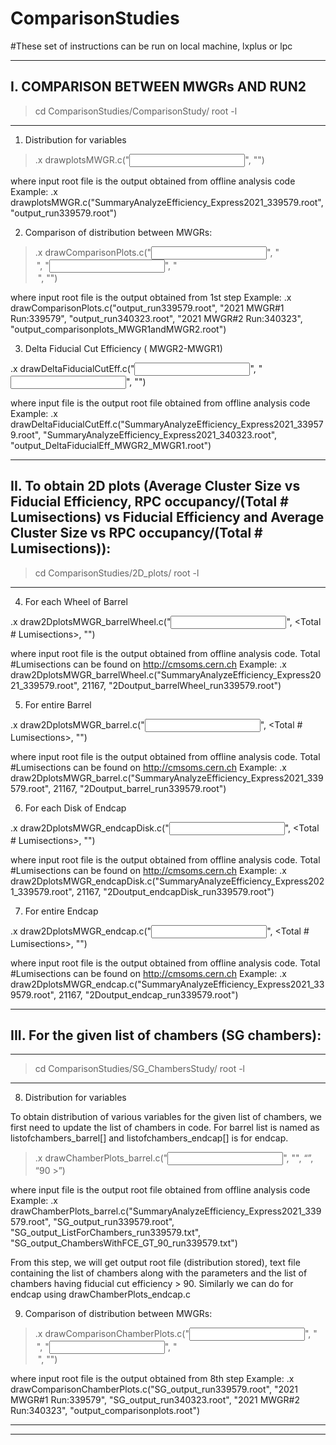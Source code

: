 # ComparisonStudies
#These set of instructions can be run on local machine, lxplus or lpc

--------------------------------------------------------------------------------------------------
I. COMPARISON BETWEEN MWGRs AND RUN2
--------------------------------------------------------------------------------------------------

> cd ComparisonStudies/ComparisonStudy/
> root -l

--------------------------------------------------------------------------------------------------

1. Distribution for variables

> .x drawplotsMWGR.c("<input root file>", "<output root file>")

where input root file is the output obtained from offline analysis code
Example:  .x drawplotsMWGR.c("SummaryAnalyzeEfficiency_Express2021_339579.root", "output_run339579.root")


2. Comparison of distribution between MWGRs:

> .x drawComparisonPlots.c("<input file1>", "<legend Entry name1>", "<input file2>", "<legend Entry name2>", "<output file>")

where input root file is the output obtained from 1st step
Example:  .x drawComparisonPlots.c("output_run339579.root", "2021 MWGR#1 Run:339579", "output_run340323.root", "2021 MWGR#2 Run:340323", "output_comparisonplots_MWGR1andMWGR2.root")


3. Delta Fiducial Cut Efficiency ( MWGR2-MWGR1)

.x drawDeltaFiducialCutEff.c("<input file1>", "<input file2>", "<output file>")

where input file is the output root file obtained from offline analysis code
Example:  .x drawDeltaFiducialCutEff.c("SummaryAnalyzeEfficiency_Express2021_339579.root", "SummaryAnalyzeEfficiency_Express2021_340323.root", "output_DeltaFiducialEff_MWGR2_MWGR1.root")


--------------------------------------------------------------------------------------------------
II.  To obtain 2D plots (Average Cluster Size vs Fiducial Efficiency, RPC occupancy/(Total # Lumisections) vs Fiducial Efficiency and Average Cluster Size vs RPC occupancy/(Total # Lumisections)):
--------------------------------------------------------------------------------------------------

> cd ComparisonStudies/2D_plots/
> root -l

--------------------------------------------------------------------------------------------------

4. For each Wheel of Barrel

.x draw2DplotsMWGR_barrelWheel.c("<input root file>", <Total # Lumisections>, "<output root file>")

where input root file is the output obtained from offline analysis code. Total #Lumisections can be found on http://cmsoms.cern.ch
Example:  .x draw2DplotsMWGR_barrelWheel.c("SummaryAnalyzeEfficiency_Express2021_339579.root", 21167, "2Doutput_barrelWheel_run339579.root")


5. For entire Barrel

.x draw2DplotsMWGR_barrel.c("<input root file>", <Total # Lumisections>, "<output root file>")

where input root file is the output obtained from offline analysis code. Total #Lumisections can be found on http://cmsoms.cern.ch
Example:  .x draw2DplotsMWGR_barrel.c("SummaryAnalyzeEfficiency_Express2021_339579.root", 21167, "2Doutput_barrel_run339579.root")


6. For each Disk of Endcap

.x draw2DplotsMWGR_endcapDisk.c("<input root file>", <Total # Lumisections>, "<output root file>")

where input root file is the output obtained from offline analysis code. Total #Lumisections can be found on http://cmsoms.cern.ch
Example:  .x draw2DplotsMWGR_endcapDisk.c("SummaryAnalyzeEfficiency_Express2021_339579.root", 21167, "2Doutput_endcapDisk_run339579.root")


7. For entire Endcap

.x draw2DplotsMWGR_endcap.c("<input root file>", <Total # Lumisections>, "<output root file>")

where input root file is the output obtained from offline analysis code. Total #Lumisections can be found on http://cmsoms.cern.ch
Example:  .x draw2DplotsMWGR_endcap.c("SummaryAnalyzeEfficiency_Express2021_339579.root", 21167, "2Doutput_endcap_run339579.root")


--------------------------------------------------------------------------------------------------
III. For the given list of chambers (SG chambers):
--------------------------------------------------------------------------------------------------

--------------------------------------------------------------------------------------------------
> cd ComparisonStudies/SG_ChambersStudy/
> root -l

--------------------------------------------------------------------------------------------------

8. Distribution for variables

To obtain distribution of various variables for the given list of chambers, we  first need to update the list of chambers in code. For barrel list is named as listofchambers_barrel[] and listofchambers_endcap[] is for endcap.

> .x drawChamberPlots_barrel.c("<input file1>", "<output root file>", “<output txt file with all chambers>”, “<output txt file with FCE>90 >”)

where input file is the output root file obtained from offline analysis code
Example:  .x drawChamberPlots_barrel.c("SummaryAnalyzeEfficiency_Express2021_339579.root", "SG_output_run339579.root", "SG_output_ListForChambers_run339579.txt", "SG_output_ChambersWithFCE_GT_90_run339579.txt")

From this step, we will get output root file (distribution stored), text file containing the list of chambers along with the parameters and the list of chambers having fiducial cut efficiency > 90.
Similarly we can do for endcap using drawChamberPlots_endcap.c


9. Comparison of distribution between MWGRs:

> .x drawComparisonChamberPlots.c("<input file1>", "<legend Entry name1>", "<input file2>", "<legend Entry name2>", "<output file>")

where input root file is the output obtained from 8th step
Example:  .x drawComparisonChamberPlots.c("SG_output_run339579.root", "2021 MWGR#1 Run:339579", "SG_output_run340323.root", "2021 MWGR#2 Run:340323", "output_comparisonplots.root")

--------------------------------------------------------------------------------------------------
--------------------------------------------------------------------------------------------------

